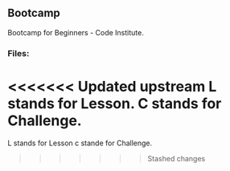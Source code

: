 ## Bootcamp 
Bootcamp for Beginners - Code Institute.

### Files: 
<<<<<<< Updated upstream
L stands for Lesson.
C stands for Challenge.
=======
L stands for Lesson
c stande for Challenge.
>>>>>>> Stashed changes
